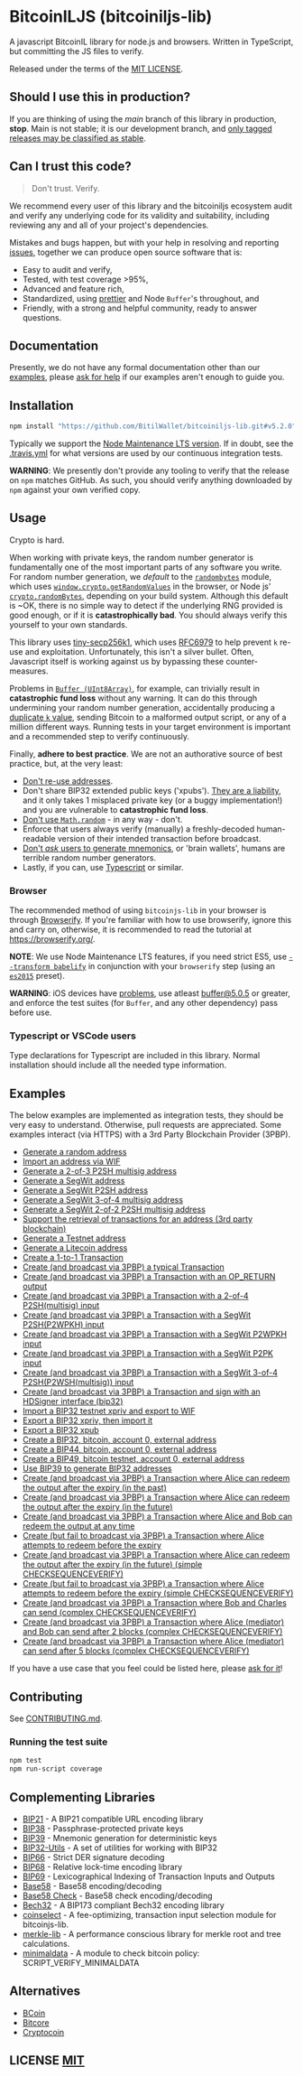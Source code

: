 # BitcoinILJS (bitcoiniljs-lib)

A javascript BitcoinIL library for node.js and browsers. Written in TypeScript, but committing the JS files to verify.

Released under the terms of the [MIT LICENSE](LICENSE).

## Should I use this in production?
If you are thinking of using the *main* branch of this library in production, **stop**.
Main is not stable; it is our development branch, and [only tagged releases may be classified as stable](https://github.com/BitilWallet/bitcoiniljs-lib/tags).


## Can I trust this code?
> Don't trust. Verify.

We recommend every user of this library and the bitcoiniljs ecosystem audit and verify any underlying code for its validity and suitability,  including reviewing any and all of your project's dependencies.

Mistakes and bugs happen, but with your help in resolving and reporting [issues](https://github.com/BitilWallet/bitcoiniljs-lib/issues), together we can produce open source software that is:

- Easy to audit and verify,
- Tested, with test coverage >95%,
- Advanced and feature rich,
- Standardized, using [prettier](https://github.com/prettier/prettier) and Node `Buffer`'s throughout, and
- Friendly, with a strong and helpful community, ready to answer questions.


## Documentation
Presently,  we do not have any formal documentation other than our [examples](#examples), please [ask for help](https://github.com/BitilWallet/bitcoiniljs-lib/issues/new) if our examples aren't enough to guide you.


## Installation
``` bash
npm install "https://github.com/BitilWallet/bitcoiniljs-lib.git#v5.2.0"
```

Typically we support the [Node Maintenance LTS version](https://github.com/nodejs/Release).
If in doubt, see the [.travis.yml](.travis.yml) for what versions are used by our continuous integration tests.

**WARNING**: We presently don't provide any tooling to verify that the release on `npm` matches GitHub.  As such, you should verify anything downloaded by `npm` against your own verified copy.


## Usage
Crypto is hard.

When working with private keys, the random number generator is fundamentally one of the most important parts of any software you write.
For random number generation, we *default* to the [`randombytes`](https://github.com/crypto-browserify/randombytes) module, which uses [`window.crypto.getRandomValues`](https://developer.mozilla.org/en-US/docs/Web/API/window.crypto.getRandomValues) in the browser, or Node js' [`crypto.randomBytes`](https://nodejs.org/api/crypto.html#crypto_crypto_randombytes_size_callback), depending on your build system.
Although this default is ~OK, there is no simple way to detect if the underlying RNG provided is good enough, or if it is **catastrophically bad**.
You should always verify this yourself to your own standards.

This library uses [tiny-secp256k1](https://github.com/bitcoinjs/tiny-secp256k1), which uses [RFC6979](https://tools.ietf.org/html/rfc6979) to help prevent `k` re-use and exploitation.
Unfortunately, this isn't a silver bullet.
Often, Javascript itself is working against us by bypassing these counter-measures.

Problems in [`Buffer (UInt8Array)`](https://github.com/feross/buffer), for example, can trivially result in **catastrophic fund loss** without any warning.
It can do this through undermining your random number generation, accidentally producing a [duplicate `k` value](https://www.nilsschneider.net/2013/01/28/recovering-bitcoin-private-keys.html), sending Bitcoin to a malformed output script, or any of a million different ways.
Running tests in your target environment is important and a recommended step to verify continuously.

Finally, **adhere to best practice**.
We are not an authorative source of best practice, but, at the very least:

* [Don't re-use addresses](https://en.bitcoin.it/wiki/Address_reuse).
* Don't share BIP32 extended public keys ('xpubs'). [They are a liability](https://bitcoin.stackexchange.com/questions/56916/derivation-of-parent-private-key-from-non-hardened-child), and it only takes 1 misplaced private key (or a buggy implementation!) and you are vulnerable to **catastrophic fund loss**.
* [Don't use `Math.random`](https://security.stackexchange.com/questions/181580/why-is-math-random-not-designed-to-be-cryptographically-secure) - in any way - don't.
* Enforce that users always verify (manually) a freshly-decoded human-readable version of their intended transaction before broadcast.
* [Don't *ask* users to generate mnemonics](https://en.bitcoin.it/wiki/Brainwallet#cite_note-1), or 'brain wallets',  humans are terrible random number generators.
* Lastly, if you can, use [Typescript](https://www.typescriptlang.org/) or similar.


### Browser
The recommended method of using `bitcoinjs-lib` in your browser is through [Browserify](https://github.com/substack/node-browserify).
If you're familiar with how to use browserify, ignore this and carry on, otherwise, it is recommended to read the tutorial at https://browserify.org/.

**NOTE**: We use Node Maintenance LTS features, if you need strict ES5, use [`--transform babelify`](https://github.com/babel/babelify) in conjunction with your `browserify` step (using an [`es2015`](https://babeljs.io/docs/plugins/preset-es2015/) preset).

**WARNING**: iOS devices have [problems](https://github.com/feross/buffer/issues/136), use atleast [buffer@5.0.5](https://github.com/feross/buffer/pull/155) or greater,  and enforce the test suites (for `Buffer`, and any other dependency) pass before use.

### Typescript or VSCode users
Type declarations for Typescript are included in this library. Normal installation should include all the needed type information.

## Examples
The below examples are implemented as integration tests, they should be very easy to understand.
Otherwise, pull requests are appreciated.
Some examples interact (via HTTPS) with a 3rd Party Blockchain Provider (3PBP).

- [Generate a random address](https://github.com/BitilWallet/bitcoiniljs-lib/blob/master/test/integration/addresses.spec.ts)
- [Import an address via WIF](https://github.com/BitilWallet/bitcoiniljs-lib/blob/master/test/integration/addresses.spec.ts)
- [Generate a 2-of-3 P2SH multisig address](https://github.com/BitilWallet/bitcoiniljs-lib/blob/master/test/integration/addresses.spec.ts)
- [Generate a SegWit address](https://github.com/BitilWallet/bitcoiniljs-lib/blob/master/test/integration/addresses.spec.ts)
- [Generate a SegWit P2SH address](https://github.com/BitilWallet/bitcoiniljs-lib/blob/master/test/integration/addresses.spec.ts)
- [Generate a SegWit 3-of-4 multisig address](https://github.com/BitilWallet/bitcoiniljs-lib/blob/master/test/integration/addresses.spec.ts)
- [Generate a SegWit 2-of-2 P2SH multisig address](https://github.com/BitilWallet/bitcoiniljs-lib/blob/master/test/integration/addresses.spec.ts)
- [Support the retrieval of transactions for an address (3rd party blockchain)](https://github.com/BitilWallet/bitcoiniljs-lib/blob/master/test/integration/addresses.spec.ts)
- [Generate a Testnet address](https://github.com/BitilWallet/bitcoiniljs-lib/blob/master/test/integration/addresses.spec.ts)
- [Generate a Litecoin address](https://github.com/BitilWallet/bitcoiniljs-lib/blob/master/test/integration/addresses.spec.ts)
- [Create a 1-to-1 Transaction](https://github.com/BitilWallet/bitcoiniljs-lib/blob/master/test/integration/transactions.spec.ts)
- [Create (and broadcast via 3PBP) a typical Transaction](https://github.com/BitilWallet/bitcoiniljs-lib/blob/master/test/integration/transactions.spec.ts)
- [Create (and broadcast via 3PBP) a Transaction with an OP\_RETURN output](https://github.com/BitilWallet/bitcoiniljs-lib/blob/master/test/integration/transactions.spec.ts)
- [Create (and broadcast via 3PBP) a Transaction with a 2-of-4 P2SH(multisig) input](https://github.com/BitilWallet/bitcoiniljs-lib/blob/master/test/integration/transactions.spec.ts)
- [Create (and broadcast via 3PBP) a Transaction with a SegWit P2SH(P2WPKH) input](https://github.com/BitilWallet/bitcoiniljs-lib/blob/master/test/integration/transactions.spec.ts)
- [Create (and broadcast via 3PBP) a Transaction with a SegWit P2WPKH input](https://github.com/BitilWallet/bitcoiniljs-lib/blob/master/test/integration/transactions.spec.ts)
- [Create (and broadcast via 3PBP) a Transaction with a SegWit P2PK input](https://github.com/BitilWallet/bitcoiniljs-lib/blob/master/test/integration/transactions.spec.ts)
- [Create (and broadcast via 3PBP) a Transaction with a SegWit 3-of-4 P2SH(P2WSH(multisig)) input](https://github.com/BitilWallet/bitcoiniljs-lib/blob/master/test/integration/transactions.spec.ts)
- [Create (and broadcast via 3PBP) a Transaction and sign with an HDSigner interface (bip32)](https://github.com/BitilWallet/bitcoiniljs-lib/blob/master/test/integration/transactions.spec.ts)
- [Import a BIP32 testnet xpriv and export to WIF](https://github.com/BitilWallet/bitcoiniljs-lib/blob/master/test/integration/bip32.spec.ts)
- [Export a BIP32 xpriv, then import it](https://github.com/BitilWallet/bitcoiniljs-lib/blob/master/test/integration/bip32.spec.ts)
- [Export a BIP32 xpub](https://github.com/BitilWallet/bitcoiniljs-lib/blob/master/test/integration/bip32.spec.ts)
- [Create a BIP32, bitcoin, account 0, external address](https://github.com/BitilWallet/bitcoiniljs-lib/blob/master/test/integration/bip32.spec.ts)
- [Create a BIP44, bitcoin, account 0, external address](https://github.com/BitilWallet/bitcoiniljs-lib/blob/master/test/integration/bip32.spec.ts)
- [Create a BIP49, bitcoin testnet, account 0, external address](https://github.com/BitilWallet/bitcoiniljs-lib/blob/master/test/integration/bip32.spec.ts)
- [Use BIP39 to generate BIP32 addresses](https://github.com/BitilWallet/bitcoiniljs-lib/blob/master/test/integration/bip32.spec.ts)
- [Create (and broadcast via 3PBP) a Transaction where Alice can redeem the output after the expiry (in the past)](https://github.com/BitilWallet/bitcoiniljs-lib/blob/master/test/integration/cltv.spec.ts)
- [Create (and broadcast via 3PBP) a Transaction where Alice can redeem the output after the expiry (in the future)](https://github.com/BitilWallet/bitcoiniljs-lib/blob/master/test/integration/cltv.spec.ts)
- [Create (and broadcast via 3PBP) a Transaction where Alice and Bob can redeem the output at any time](https://github.com/BitilWallet/bitcoiniljs-lib/blob/master/test/integration/cltv.spec.ts)
- [Create (but fail to broadcast via 3PBP) a Transaction where Alice attempts to redeem before the expiry](https://github.com/BitilWallet/bitcoiniljs-lib/blob/master/test/integration/cltv.spec.ts)
- [Create (and broadcast via 3PBP) a Transaction where Alice can redeem the output after the expiry (in the future) (simple CHECKSEQUENCEVERIFY)](https://github.com/BitilWallet/bitcoiniljs-lib/blob/master/test/integration/csv.spec.ts)
- [Create (but fail to broadcast via 3PBP) a Transaction where Alice attempts to redeem before the expiry (simple CHECKSEQUENCEVERIFY)](https://github.com/BitilWallet/bitcoiniljs-lib/blob/master/test/integration/csv.spec.ts)
- [Create (and broadcast via 3PBP) a Transaction where Bob and Charles can send (complex CHECKSEQUENCEVERIFY)](https://github.com/BitilWallet/bitcoiniljs-lib/blob/master/test/integration/csv.spec.ts)
- [Create (and broadcast via 3PBP) a Transaction where Alice (mediator) and Bob can send after 2 blocks (complex CHECKSEQUENCEVERIFY)](https://github.com/BitilWallet/bitcoiniljs-lib/blob/master/test/integration/csv.spec.ts)
- [Create (and broadcast via 3PBP) a Transaction where Alice (mediator) can send after 5 blocks (complex CHECKSEQUENCEVERIFY)](https://github.com/BitilWallet/bitcoiniljs-lib/blob/master/test/integration/csv.spec.ts)

If you have a use case that you feel could be listed here, please [ask for it](https://github.com/bitcoinjs/bitcoinjs-lib/issues/new)!


## Contributing
See [CONTRIBUTING.md](CONTRIBUTING.md).


### Running the test suite

``` bash
npm test
npm run-script coverage
```

## Complementing Libraries
- [BIP21](https://github.com/bitcoinjs/bip21) - A BIP21 compatible URL encoding library
- [BIP38](https://github.com/bitcoinjs/bip38) - Passphrase-protected private keys
- [BIP39](https://github.com/bitcoinjs/bip39) - Mnemonic generation for deterministic keys
- [BIP32-Utils](https://github.com/bitcoinjs/bip32-utils) - A set of utilities for working with BIP32
- [BIP66](https://github.com/bitcoinjs/bip66) - Strict DER signature decoding
- [BIP68](https://github.com/bitcoinjs/bip68) - Relative lock-time encoding library
- [BIP69](https://github.com/bitcoinjs/bip69) - Lexicographical Indexing of Transaction Inputs and Outputs
- [Base58](https://github.com/cryptocoinjs/bs58) - Base58 encoding/decoding
- [Base58 Check](https://github.com/bitcoinjs/bs58check) - Base58 check encoding/decoding
- [Bech32](https://github.com/bitcoinjs/bech32) - A BIP173 compliant Bech32 encoding library
- [coinselect](https://github.com/bitcoinjs/coinselect) - A fee-optimizing, transaction input selection module for bitcoinjs-lib.
- [merkle-lib](https://github.com/bitcoinjs/merkle-lib) - A performance conscious library for merkle root and tree calculations.
- [minimaldata](https://github.com/bitcoinjs/minimaldata) - A module to check bitcoin policy: SCRIPT_VERIFY_MINIMALDATA


## Alternatives
- [BCoin](https://github.com/indutny/bcoin)
- [Bitcore](https://github.com/bitpay/bitcore)
- [Cryptocoin](https://github.com/cryptocoinjs/cryptocoin)


## LICENSE [MIT](LICENSE)
